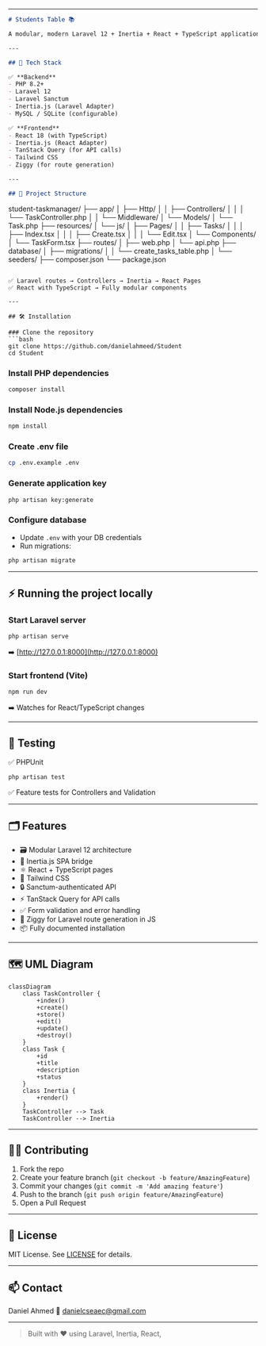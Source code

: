 

---

```markdown
# Students Table 📚

A modular, modern Laravel 12 + Inertia + React + TypeScript application for managing student tasks with full CRUD functionality. Built with clean architecture, best practices, and developer productivity in mind.

---

## 🚀 Tech Stack

✅ **Backend**
- PHP 8.2+
- Laravel 12
- Laravel Sanctum
- Inertia.js (Laravel Adapter)
- MySQL / SQLite (configurable)

✅ **Frontend**
- React 18 (with TypeScript)
- Inertia.js (React Adapter)
- TanStack Query (for API calls)
- Tailwind CSS
- Ziggy (for route generation)

---

## 📂 Project Structure

```

student-taskmanager/
├── app/
│   ├── Http/
│   │   ├── Controllers/
│   │   │   └── TaskController.php
│   │   └── Middleware/
│   └── Models/
│       └── Task.php
├── resources/
│   └── js/
│       ├── Pages/
│       │   ├── Tasks/
│       │   │   ├── Index.tsx
│       │   │   ├── Create.tsx
│       │   │   └── Edit.tsx
│       └── Components/
│           └── TaskForm.tsx
├── routes/
│   ├── web.php
│   └── api.php
├── database/
│   ├── migrations/
│   │   └── create\_tasks\_table.php
│   └── seeders/
├── composer.json
└── package.json

````

✅ Laravel routes → Controllers → Inertia → React Pages  
✅ React with TypeScript → Fully modular components

---

## 🛠️ Installation

### Clone the repository
```bash
git clone https://github.com/danielahmeed/Student
cd Student
````

### Install PHP dependencies

```bash
composer install
```

### Install Node.js dependencies

```bash
npm install
```

### Create .env file

```bash
cp .env.example .env
```

### Generate application key

```bash
php artisan key:generate
```

### Configure database

* Update `.env` with your DB credentials
* Run migrations:

```bash
php artisan migrate
```

---

## ⚡ Running the project locally

### Start Laravel server

```bash
php artisan serve
```

➡️ [http://127.0.0.1:8000](http://127.0.0.1:8000)

### Start frontend (Vite)

```bash
npm run dev
```

➡️ Watches for React/TypeScript changes

---

## 🧪 Testing

✅ PHPUnit

```bash
php artisan test
```

✅ Feature tests for Controllers and Validation

---

## 🗂️ Features

* 🗃️ Modular Laravel 12 architecture
* 🔗 Inertia.js SPA bridge
* ⚛️ React + TypeScript pages
* 🌊 Tailwind CSS
* 🔒 Sanctum-authenticated API
* ⚡ TanStack Query for API calls
* ✅ Form validation and error handling
* 🧭 Ziggy for Laravel route generation in JS
* 📦 Fully documented installation

---

## 🗺️ UML Diagram

```mermaid
classDiagram
    class TaskController {
        +index()
        +create()
        +store()
        +edit()
        +update()
        +destroy()
    }
    class Task {
        +id
        +title
        +description
        +status
    }
    class Inertia {
        +render()
    }
    TaskController --> Task
    TaskController --> Inertia
```

---

## 👨‍💻 Contributing

1. Fork the repo
2. Create your feature branch (`git checkout -b feature/AmazingFeature`)
3. Commit your changes (`git commit -m 'Add amazing feature'`)
4. Push to the branch (`git push origin feature/AmazingFeature`)
5. Open a Pull Request

---

## 📜 License

MIT License. See [LICENSE](LICENSE) for details.

---

## 📫 Contact

Daniel Ahmed
📧 [danielcseaec@gmail.com](mailto:danielcseaec@gmail.com)

---

> Built with ❤️ using Laravel, Inertia, React, 
